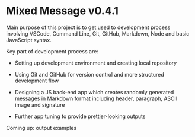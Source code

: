# Mixed Message v0.4.1

Main purpose of this project is to get used to development process involving VSCode, Command Line, Git, GitHub, Markdown, Node and basic JavaScript syntax.

Key part of development process are:

- Setting up development environment and creating local repository

- Using Git and GitHub for version control and more structured development flow

- Designing a JS back-end app which creates randomly generated messages in Markdown format including header, paragraph, ASCII image and signature

- Further app tuning to provide prettier-looking outputs

Coming up: output examples
